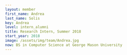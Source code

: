 ```yaml
---
layout: member
first_name: Andrea
last_name: Solis
key: Andrea
level: intern_alumni
title: Research Intern, Summer 2018
start_year: 2018
image: /assets/img/team/Andrea.jpg
now: BS in Computer Science at George Mason University
---
```



